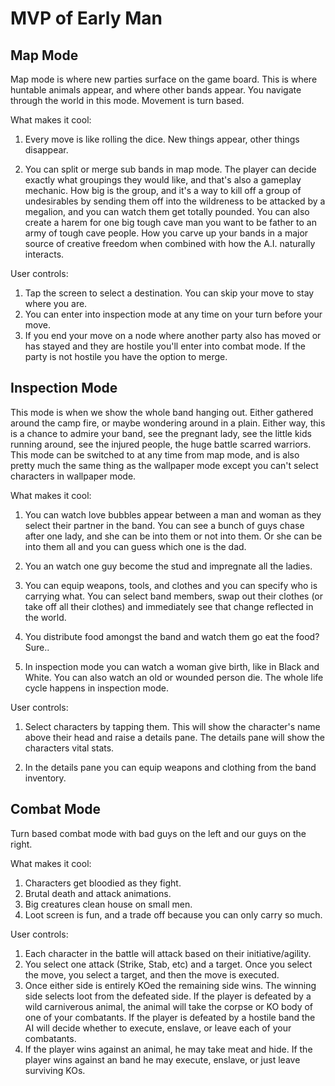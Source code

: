 # MVP of Early Man

## Map Mode

Map mode is where new parties surface on the game board. This is where huntable animals appear, and where other bands appear.
You navigate through the world in this mode. Movement is turn based.

What makes it cool:
1. Every move is like rolling the dice. New things appear, other things disappear.

2. You can split or merge sub bands in map mode. The player can decide exactly what groupings they would like, and that's
also a gameplay mechanic. How big is the group, and it's a way to kill off a group of undesirables by sending them off into 
the wildreness to be attacked by a megalion, and you can watch them get totally pounded. You can also create a harem for one
big tough cave man you want to be father to an army of tough cave people. How you carve up your bands in a major source of
creative freedom when combined with how the A.I. naturally interacts.

User controls:

1. Tap the screen to select a destination. You can skip your move to stay where you are.
2. You can enter into inspection mode at any time on your turn before your move.
3. If you end your move on a node where another party also has moved or has stayed and they are hostile you'll enter into
combat mode. If the party is not hostile you have the option to merge.

## Inspection Mode

This mode is when we show the whole band hanging out. Either gathered around the camp fire, or maybe wondering around in 
a plain. Either way, this is a chance to admire your band, see the pregnant lady, see the little kids running around, see the
injured people, the huge battle scarred warriors. This  mode can be switched to at any time from map mode, and is also pretty
much the same thing as the wallpaper mode except you can't select characters in wallpaper mode.

What makes it cool:

1. You can watch love bubbles appear between a man and woman as they select their partner in the band. You can see a bunch of
guys chase after one lady, and she can be into them or not into them. Or she can be into them all and you can guess which one
is the dad.

2. You an watch one guy become the stud and impregnate all the ladies.

3. You can equip weapons, tools, and clothes and you can specify who is carrying what. You can select band members, swap out 
their clothes (or take off all their clothes) and immediately see that change reflected in the world.

4. You distribute food amongst the band and watch them go eat the food? Sure..

5. In inspection mode you can watch a woman give birth, like in Black and White. You can also watch an old or wounded person
die. The whole life cycle happens in inspection mode.

User controls:

1. Select characters by tapping them. This will show the character's name above their head and raise a details pane. The 
details pane will show the characters vital stats.

2. In the details pane you can equip weapons and clothing from the band inventory.

## Combat Mode

Turn based combat mode with bad guys on the left and our guys on the right.

What makes it cool:

1. Characters get bloodied as they fight.
2. Brutal death and attack animations.
3. Big creatures clean house on small men.
4. Loot screen is fun, and a trade off because you can only carry so much.

User controls:

1. Each character in the battle will attack based on their initiative/agility.
2. You select one attack (Strike, Stab, etc) and a target. Once you select the move, you select a target, and then the move is
executed.
3. Once either side is entirely KOed the remaining side wins. The winning side selects loot from the defeated side. If the
player is defeated by a wild carniverous animal, the animal will take the corpse or KO body of one of your combatants. If the
player is defeated by a hostile band the AI will decide whether to execute, enslave, or leave each of your combatants.
4. If the player wins against an animal, he may take meat and hide. If the player wins against an band he may execute,
enslave, or just leave surviving KOs.


